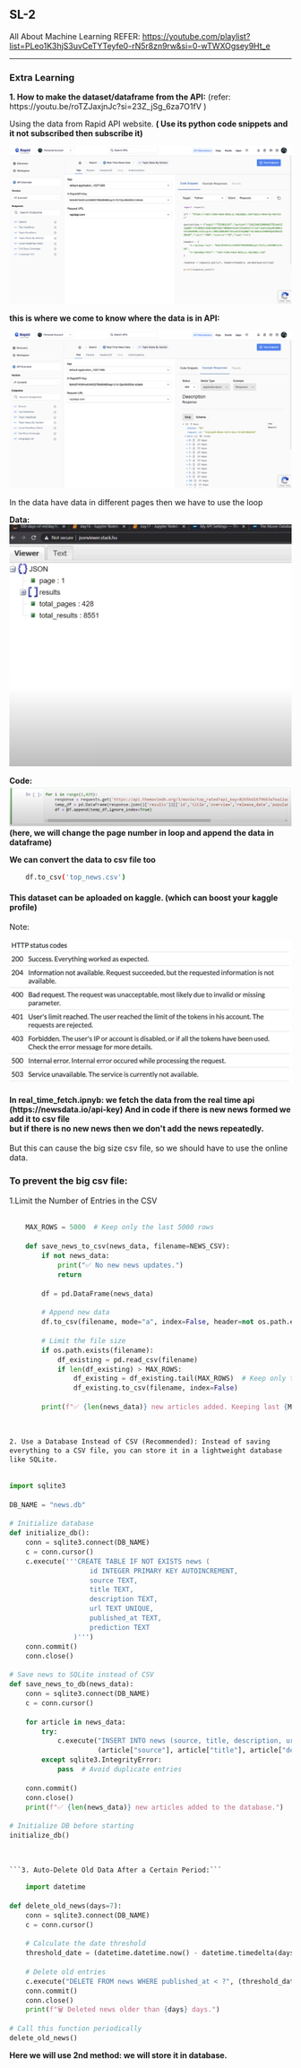 ## SL-2

All About Machine Learning
REFER: https://youtube.com/playlist?list=PLeo1K3hjS3uvCeTYTeyfe0-rN5r8zn9rw&si=0-wTWXOgsey9Ht_e

<hr>

### Extra Learning 


<p><b> 1. How to make the dataset/dataframe from the API:</b> (refer: https://youtu.be/roTZJaxjnJc?si=23Z_jSg_6za7O1fV ) </p>

<p>Using the data from Rapid API website. <b>( Use its python code snippets and it not subscribed then subscribe it)</b></p>

![img](image/img1.png)

<b>this is where we come to know where the data is in API:</b>

![img](image/img2.png)

In the data have data in different pages then we have to use the loop

<b>Data: ![img](image/img3.png)</b>

<b>Code: ![img](image/img4.png)  (here, we will change the page number in loop and append the data in dataframe)</b>

<b>We can convert the data to csv file too</b>


```bash
    df.to_csv('top_news.csv')
```

<h4>This dataset can be aploaded on kaggle. (which can boost your kaggle profile)</h4>


Note: 

![img](image/img5.png)


<h4><b>In real_time_fetch.ipnyb: we fetch the data from the real time api (https://newsdata.io/api-key) And in code if there is new news formed we add it to csv file <br> but if there is no new news then we don't add the news repeatedly.</b></h4>

<p>But this can cause the big size csv file, so we should have to use the online data.</p>
<h3><b>To prevent the big csv file:</b>  <br>
</h3>
        1.Limit the Number of Entries in the CSV

```python

    MAX_ROWS = 5000  # Keep only the last 5000 rows

    def save_news_to_csv(news_data, filename=NEWS_CSV):
        if not news_data:
            print("✅ No new news updates.")
            return
        
        df = pd.DataFrame(news_data)
        
        # Append new data
        df.to_csv(filename, mode="a", index=False, header=not os.path.exists(filename))
        
        # Limit the file size
        if os.path.exists(filename):
            df_existing = pd.read_csv(filename)
            if len(df_existing) > MAX_ROWS:
                df_existing = df_existing.tail(MAX_ROWS)  # Keep only the last 5000 rows
                df_existing.to_csv(filename, index=False)
        
        print(f"✅ {len(news_data)} new articles added. Keeping last {MAX_ROWS} records.")


```


<br>

    2. Use a Database Instead of CSV (Recommended): Instead of saving everything to a CSV file, you can store it in a lightweight database like SQLite.

```python

import sqlite3

DB_NAME = "news.db"

# Initialize database
def initialize_db():
    conn = sqlite3.connect(DB_NAME)
    c = conn.cursor()
    c.execute('''CREATE TABLE IF NOT EXISTS news (
                    id INTEGER PRIMARY KEY AUTOINCREMENT,
                    source TEXT,
                    title TEXT,
                    description TEXT,
                    url TEXT UNIQUE,
                    published_at TEXT,
                    prediction TEXT
                )''')
    conn.commit()
    conn.close()

# Save news to SQLite instead of CSV
def save_news_to_db(news_data):
    conn = sqlite3.connect(DB_NAME)
    c = conn.cursor()
    
    for article in news_data:
        try:
            c.execute("INSERT INTO news (source, title, description, url, published_at, prediction) VALUES (?, ?, ?, ?, ?, ?)",
                      (article["source"], article["title"], article["description"], article["url"], article["published_at"], article["prediction"]))
        except sqlite3.IntegrityError:
            pass  # Avoid duplicate entries
    
    conn.commit()
    conn.close()
    print(f"✅ {len(news_data)} new articles added to the database.")

# Initialize DB before starting
initialize_db()

```

<br>

    ```3. Auto-Delete Old Data After a Certain Period:```



```python
    import datetime

def delete_old_news(days=7):
    conn = sqlite3.connect(DB_NAME)
    c = conn.cursor()
    
    # Calculate the date threshold
    threshold_date = (datetime.datetime.now() - datetime.timedelta(days=days)).strftime("%Y-%m-%d")
    
    # Delete old entries
    c.execute("DELETE FROM news WHERE published_at < ?", (threshold_date,))
    conn.commit()
    conn.close()
    print(f"🗑️ Deleted news older than {days} days.")

# Call this function periodically
delete_old_news()

```


<b> Here we will use 2nd method: we will store it in database. </b>